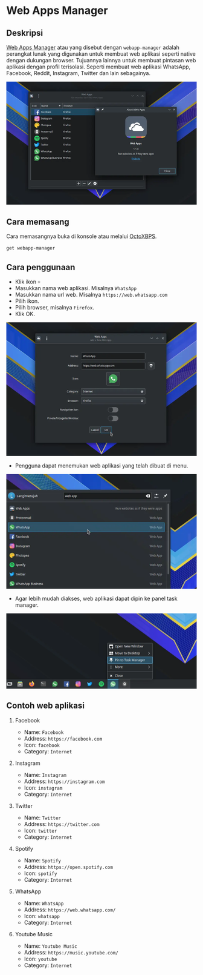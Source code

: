 # Web Apps Manager

## Deskripsi

[Web Apps Manager] atau yang disebut dengan `webapp-manager` adalah perangkat lunak yang digunakan untuk membuat web aplikasi seperti native dengan dukungan browser. Tujuannya lainnya untuk membuat pintasan web aplikasi dengan profil terisolasi. Seperti membuat web aplikasi WhatsApp, Facebook, Reddit, Instagram, Twitter dan lain sebagainya.

![Web Apps LangitKetujuh OS](../../media/image/webapp-manager-langitketujuh-id-1.webp)

## Cara memasang

Cara memasangnya buka di konsole atau melalui [OctoXBPS].

```sh
get webapp-manager
```

## Cara penggunaan

- Klik ikon `+`
- Masukkan nama web aplikasi. Misalnya `WhatsApp`
- Masukkan nama url web. Misalnya `https://web.whatsapp.com`
- Pilih ikon.
- Pilih browser, misalnya `Firefox`.
- Klik OK.

![Web Apps LangitKetujuh OS](../../media/image/webapp-manager-langitketujuh-id-2.webp)

- Pengguna dapat menemukan web aplikasi yang telah dibuat di menu.

![Web Apps LangitKetujuh OS](../../media/image/webapp-manager-langitketujuh-id-3.webp)

- Agar lebih mudah diakses, web aplikasi dapat dipin ke panel task manager.

![Web Apps LangitKetujuh OS](../../media/image/webapp-manager-langitketujuh-id-4.webp)

## Contoh web aplikasi

1. Facebook
    - Name: `Facebook`
    - Address: `https://facebook.com`
    - Icon: `facebook`
    - Category: `Internet`

2. Instagram
    - Name: `Instagram`
    - Address: `https://instagram.com`
    - Icon: `instagram`
    - Category: `Internet`

3. Twitter
    - Name: `Twitter`
    - Address: `https://twitter.com`
    - Icon: `twitter`
    - Category: `Internet`

4. Spotify
    - Name: `Spotify`
    - Address: `https://open.spotify.com`
    - Icon: `spotify`
    - Category: `Internet`

5. WhatsApp
    - Name: `WhatsApp`
    - Address: `https://web.whatsapp.com/`
    - Icon: `whatsapp`
    - Category: `Internet`

6. Youtube Music
    - Name: `Youtube Music`
    - Address: `https://music.youtube.com/`
    - Icon: `youtube`
    - Category: `Internet`

[Web Apps Manager]:https://github.com/linuxmint/webapp-manager
[OctoXBPS]:../perkakas/octoxbps.md
